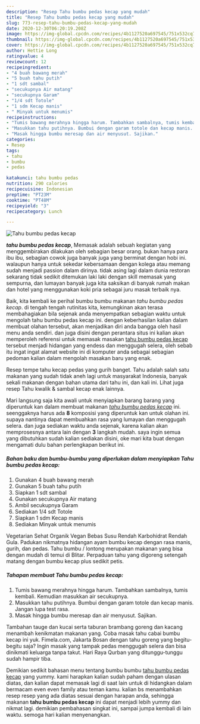 ```yaml
---
description: "Resep Tahu bumbu pedas kecap yang mudah"
title: "Resep Tahu bumbu pedas kecap yang mudah"
slug: 773-resep-tahu-bumbu-pedas-kecap-yang-mudah
date: 2020-12-30T06:20:19.208Z
image: https://img-global.cpcdn.com/recipes/4b1127520a697545/751x532cq70/tahu-bumbu-pedas-kecap-foto-resep-utama.jpg
thumbnail: https://img-global.cpcdn.com/recipes/4b1127520a697545/751x532cq70/tahu-bumbu-pedas-kecap-foto-resep-utama.jpg
cover: https://img-global.cpcdn.com/recipes/4b1127520a697545/751x532cq70/tahu-bumbu-pedas-kecap-foto-resep-utama.jpg
author: Hettie Long
ratingvalue: 4
reviewcount: 12
recipeingredient:
- "4 buah bawang merah"
- "5 buah tahu putih"
- "1 sdt sambal"
- "secukupnya Air matang"
- "secukupnya Garam"
- "1/4 sdt Totole"
- "1 sdm Kecap manis"
- " Minyak untuk menumis"
recipeinstructions:
- "Tumis bawang merahnya hingga harum. Tambahkan sambalnya, tumis kembali. Kemudian masukkan air secukupnya."
- "Masukkan tahu putihnya. Bumbui dengan garam totole dan kecap manis. Jangan lupa test rasa."
- "Masak hingga bumbu meresap dan air menyusut. Sajikan."
categories:
- Resep
tags:
- tahu
- bumbu
- pedas

katakunci: tahu bumbu pedas 
nutrition: 290 calories
recipecuisine: Indonesian
preptime: "PT23M"
cooktime: "PT48M"
recipeyield: "3"
recipecategory: Lunch

---
```



![Tahu bumbu pedas kecap](https://img-global.cpcdn.com/recipes/4b1127520a697545/751x532cq70/tahu-bumbu-pedas-kecap-foto-resep-utama.jpg)

<b><i>tahu bumbu pedas kecap</i></b>, Memasak adalah sebuah kegiatan yang menggembirakan dilakukan oleh sebagian besar orang. bukan hanya para ibu ibu, sebagian cowok juga banyak juga yang berminat dengan hobi ini. walaupun hanya untuk sekedar kebersamaan dengan kolega atau memang sudah menjadi passion dalam dirinya. tidak asing lagi dalam dunia restoran sekarang tidak sedikit ditemukan laki laki dengan skill memasak yang sempurna, dan lumayan banyak juga kita saksikan di banyak rumah makan dan hotel yang menggunakan koki pria sebagai juru masak terbaik nya.

Baik, kita kembali ke perihal bumbu bumbu makanan <i>tahu bumbu pedas kecap</i>. di tengah tengah rutinitas kita, kemungkinan akan terasa membahagiakan bila sejenak anda menyempatkan sebagian waktu untuk mengolah tahu bumbu pedas kecap ini. dengan keberhasilan kalian dalam membuat olahan tersebut, akan menjadikan diri anda bangga oleh hasil menu anda sendiri. dan juga disini dengan perantara situs ini kalian akan memperoleh referensi untuk memasak masakan <u>tahu bumbu pedas kecap</u> tersebut menjadi hidangan yang endess dan menggugah selera, oleh sebab itu ingat ingat alamat website ini di komputer anda sebagai sebagian pedoman kalian dalam mengolah masakan baru yang enak.

Resep tempe tahu kecap pedas yang gurih banget. Tahu adalah salah satu makanan yang sudah tidak aneh lagi untuk masyarakat Indonesia, banyak sekali makanan dengan bahan utama dari tahu ini, dan kali ini. Lihat juga resep Tahu kwalik &amp; sambal kecap enak lainnya.


Mari langsung saja kita awali untuk menyiapkan barang barang yang diperuntuk kan dalam membuat makanan <u><i>tahu bumbu pedas kecap</i></u> ini. seenggaknya harus ada <b>8</b> komposisi yang diperuntuk kan untuk olahan ini. supaya nantinya dapat membuahkan rasa yang lumayan dan menggugah selera. dan juga sediakan waktu anda sejenak, karena kalian akan memprosesnya antara lain dengan <b>3</b> langkah mudah. saya ingin semua yang dibutuhkan sudah kalian sediakan disini, oke mari kita buat dengan mengamati dulu bahan perlengkapan berikut ini.

<!--inarticleads1-->

##### Bahan baku dan bumbu-bumbu yang diperlukan dalam menyiapkan Tahu bumbu pedas kecap:

1. Gunakan 4 buah bawang merah
1. Gunakan 5 buah tahu putih
1. Siapkan 1 sdt sambal
1. Gunakan secukupnya Air matang
1. Ambil secukupnya Garam
1. Sediakan 1/4 sdt Totole
1. Siapkan 1 sdm Kecap manis
1. Sediakan  Minyak untuk menumis


Vegetarian Sehat Organik Vegan Bebas Susu Rendah Karbohidrat Rendah Gula. Padukan nikmatnya hidangan ayam bumbu kecap dengan rasa manis, gurih, dan pedas. Tahu bumbu / lontong merupakan makanan yang bisa dengan mudah di temui di Blitar. Perpaduan tahu yang digoreng setengah matang dengan bumbu kecap plus sedikit petis. 

<!--inarticleads2-->

##### Tahapan membuat Tahu bumbu pedas kecap:

1. Tumis bawang merahnya hingga harum. Tambahkan sambalnya, tumis kembali. Kemudian masukkan air secukupnya.
1. Masukkan tahu putihnya. Bumbui dengan garam totole dan kecap manis. Jangan lupa test rasa.
1. Masak hingga bumbu meresap dan air menyusut. Sajikan.


Tambahan tauge dan kucai serta taburan brambang goreng dan kacang menambah kenikmatan makanan yang. Coba masak tahu cabai bumbu kecap ini yuk. Fimela.com, Jakarta Bosan dengan tahu goreng yang begitu-begitu saja? Ingin masak yang tampak pedas menggugah selera dan bisa dinikmati keluarga tanpa takut. Hari Raya Qurban yang ditunggu-tunggu sudah hampir tiba. 

Demikian sedikit bahasan menu tentang bumbu bumbu <u>tahu bumbu pedas kecap</u> yang yummy. kami harapkan kalian sudah paham dengan ulasan diatas, dan kalian dapat memasak lagi di saat lain untuk di hidangkan dalam bermacam even even family atau teman kamu. kalian bs menambahkan resep resep yang ada diatas sesuai dengan harapan anda, sehingga makanan <b>tahu bumbu pedas kecap</b> ini dapat menjadi lebih yummy dan nikmat lagi. demikian pembahasan singkat ini, sampai jumpa kembali di lain waktu. semoga hari kalian menyenangkan.

